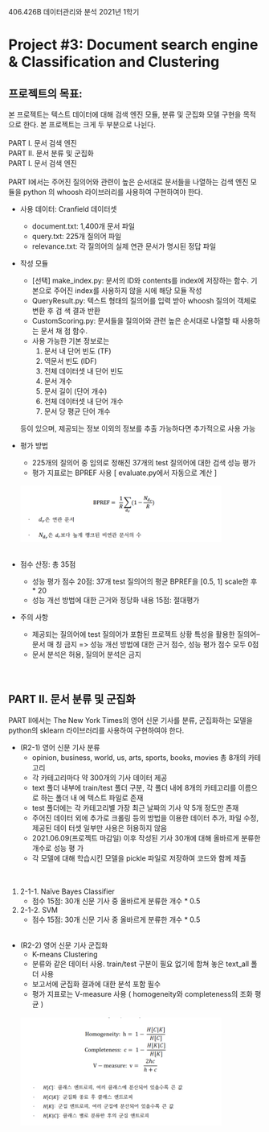 406.426B 데이터관리와 분석
2021년 1학기

# Project #3: Document search engine & Classification and Clustering
## 프로젝트의 목표:
본 프로젝트는 텍스트 데이터에 대해 검색 엔진 모듈, 분류 및 군집화 모델 구현을 목적으로 한다.
본 프로젝트는 크게 두 부분으로 나뉜다.
</br></br>
PART Ⅰ. 문서 검색 엔진</br>
PART Ⅱ. 문서 분류 및 군집화</br>
PART Ⅰ. 문서 검색 엔진</br>
</br>
PART Ⅰ에서는 주어진 질의어와 관련이 높은 순서대로 문서들을 나열하는 검색 엔진 모듈을 python
의 whoosh 라이브러리를 사용하여 구현하여야 한다.

- 사용 데이터: Cranfield 데이터셋
    - document.txt: 1,400개 문서 파일
    - query.txt: 225개 질의어 파일
    - relevance.txt: 각 질의어의 실제 연관 문서가 명시된 정답 파일
-  작성 모듈
    - [선택] make_index.py: 문서의 ID와 contents를 index에 저장하는 함수. 기본으로 주어진 index를 사용하지 않을 시에 해당 모듈 작성
    - QueryResult.py: 텍스트 형태의 질의어를 입력 받아 whoosh 질의어 객체로 변환 후 검
    색 결과 반환
    - CustomScoring.py: 문서들을 질의어와 관련 높은 순서대로 나열할 때 사용하는 문서 채
    점 함수. 
    - 사용 가능한 기본 정보로는
        1. 문서 내 단어 빈도 (TF)
        2. 역문서 빈도 (IDF)
        3. 전체 데이터셋 내 단어 빈도
        4. 문서 개수
        5. 문서 길이 (단어 개수)
        6. 전체 데이터셋 내 단어 개수
        7. 문서 당 평균 단어 개수 </br>
        
    등이 있으며, 제공되는 정보 이외의 정보를 추출 가능하다면 추가적으로 사용 가능

- 평가 방법
    - 225개의 질의어 중 임의로 정해진 37개의 test 질의어에 대한 검색 성능 평가
    - 평가 지표로는 BPREF 사용 [ evaluate.py에서 자동으로 계산 ]
    </br></br>
    <img src = "./evaluation.png" width="400px">
    </br></br>

- 점수 산정: 총 35점
    - 성능 평가 점수 20점: 37개 test 질의어의 평균 BPREF을 [0.5, 1] scale한 후 * 20
    - 성능 개선 방법에 대한 근거와 정당화 내용 15점: 절대평가
- 주의 사항
    - 제공되는 질의어에 test 질의어가 포함된 프로젝트 상황 특성을 활용한 질의어–문서 매
    칭 금지
    => 성능 개선 방법에 대한 근거 점수, 성능 평가 점수 모두 0점
    - 문서 분석은 허용, 질의어 분석은 금지

    </br>
    </br>
## PART Ⅱ. 문서 분류 및 군집화
PART Ⅱ에서는 The New York Times의 영어 신문 기사를 분류, 군집화하는 모델을 python의 sklearn
라이브러리를 사용하여 구현하여야 한다.
- (R2-1) 영어 신문 기사 분류 </br>
    - opinion, business, world, us, arts, sports, books, movies 총 8개의 카테고리
    - 각 카테고리마다 약 300개의 기사 데이터 제공
    - text 폴더 내부에 train/test 폴더 구분, 각 폴더 내에 8개의 카테고리를 이름으로 하는 폴더 내
    에 텍스트 파일로 존재
    - test 폴더에는 각 카테고리별 가장 최근 날짜의 기사 약 5개 정도만 존재
    - 주어진 데이터 외에 추가로 크롤링 등의 방법을 이용한 데이터 추가, 파일 수정, 제공된 데이
    터셋 일부만 사용은 허용하지 않음
    - 2021.06.09(프로젝트 마감일) 이후 작성된 기사 30개에 대해 올바르게 분류한 개수로 성능 평
    가
    - 각 모델에 대해 학습시킨 모델을 pickle 파일로 저장하여 코드와 함께 제출
    </br>
    </br>
1. 2-1-1. Naı̈ve Bayes Classifier
    - 점수 15점: 30개 신문 기사 중 올바르게 분류한 개수 * 0.5
2. 2-1-2. SVM
    - 점수 15점: 30개 신문 기사 중 올바르게 분류한 개수 * 0.5
    </br> </br>
- (R2-2) 영어 신문 기사 군집화 </br>
    - K-means Clustering
    - 분류와 같은 데이터 사용. train/test 구분이 필요 없기에 합쳐 놓은 text_all 폴더 사용
    - 보고서에 군집화 결과에 대한 분석 포함 필수
    - 평가 지표로는 V-measure 사용 ( homogeneity와 completeness의 조화 평균 )
    </br></br>
    <img src = "./evaluation2.png" width="400px">
    </br></br>
